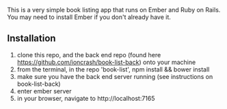 This is a very simple book listing app that runs on Ember and Ruby on Rails. You may need to install Ember if you don't already have it.

## Installation

1. clone this repo, and the back end repo (found here https://github.com/ioncrash/book-list-back) onto your machine
2. from the terminal, in the repo 'book-list', npm install && bower install
3. make sure you have the back end server running (see instructions on book-list-back)
4. enter ember server
5. in your browser, navigate to http://localhost:7165

